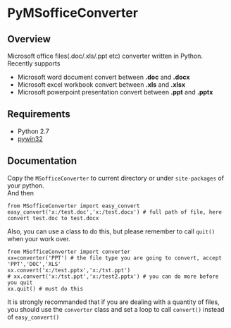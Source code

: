 # PyMSofficeConverter

## Overview
Microsoft office files(.doc/.xls/.ppt etc) converter written in Python.  
Recently supports  

*  Microsoft word document convert between **.doc** and **.docx**  
*  Microsoft excel workbook convert between **.xls** and **.xlsx**  
*  Microsoft powerpoint presentation convert between **.ppt** and **.pptx**

## Requirements  
* Python 2.7
* [pywin32](http://sourceforge.net/projects/pywin32/)

## Documentation
Copy the `MSofficeConverter` to current directory or under `site-packages` of your python.  
And then  

    from MSofficeConverter import easy_convert
    easy_convert('x:/test.doc','x:/test.docx') # full path of file, here convert test.doc to test.docx
Also, you can use a class to do this, but please remember to call `quit()` when your work over.  

    from MSofficeConverter import converter
    xx=converter('PPT') # the file type you are going to convert, accept 'PPT','DOC','XLS'
    xx.convert('x:/test.pptx','x:/tst.ppt')
    # xx.convert('x:/tst.ppt','x:/test2.pptx') # you can do more before you quit
    xx.quit() # must do this
It is strongly recommanded that if you are dealing with a quantity of files, you should use the `converter` class and set a loop to call `convert()` instead of `easy_convert()` 